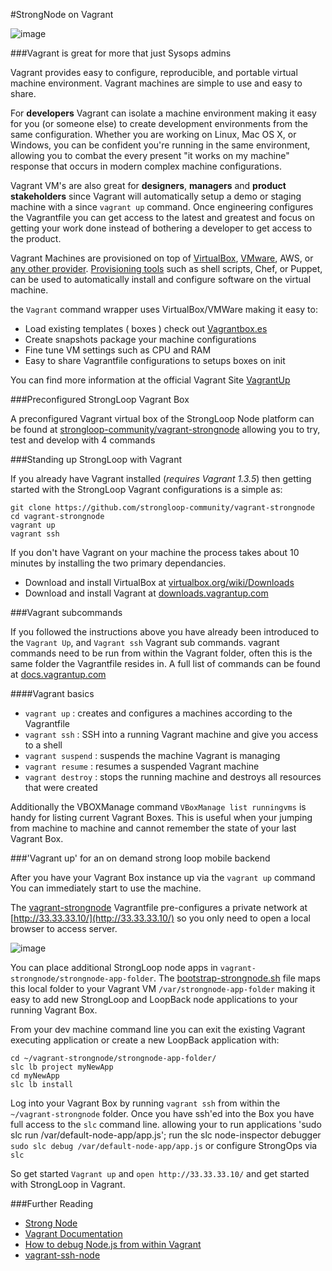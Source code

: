 #StrongNode on Vagrant

![image](http://www.vagrantup.com/images/logo_vagrant-81478652.png) 

###Vagrant is great for more that just Sysops admins

Vagrant provides easy to configure, reproducible, and portable virtual machine environment. Vagrant machines are simple to use and easy to share.

For **developers** Vagrant can isolate a machine environment making it easy for you (or someone else) to create development environments from the same configuration. Whether you are working on Linux, Mac OS X, or Windows, you can be confident you're running in the same environment, allowing you to combat the every present "it works on my machine" response that occurs in modern complex machine configurations.

Vagrant VM's are also great for **designers**, **managers** and **product stakeholders** since Vagrant will automatically setup a demo or staging machine with a since `vagrant up` command.  Once engineering configures the Vagrantfile you can get access to the latest and greatest and focus on getting your work done instead of bothering a developer to get access to the product.

Vagrant Machines are provisioned on top of [VirtualBox](https://www.virtualbox.org/), [VMware](http://www.vmware.com/), AWS, or [any other provider](http://docs.vagrantup.com/v2/providers/). [Provisioning tools](http://docs.vagrantup.com/v2/provisioning/) such as shell scripts, Chef, or Puppet, can be used to automatically install and configure software on the virtual machine.

the `Vagrant` command wrapper uses VirtualBox/VMWare making it easy to:

- Load existing templates ( boxes ) check out [Vagrantbox.es](http://www.vagrantbox.es/)
- Create snapshots package your machine configurations
- Fine tune VM settings such as CPU and RAM
- Easy to share Vagrantfile configurations to setups boxes on init

You can find more information at the official Vagrant Site [VagrantUp](http://www.vagrantup.com/)

###Preconfigured StrongLoop Vagrant Box

A preconfigured Vagrant virtual box of the StrongLoop Node platform can be found at [strongloop-community/vagrant-strongnode](https://github.com/strongloop-community/vagrant-strongnode) allowing you to try, test and develop with 4 commands

###Standing up StrongLoop with Vagrant

If you already have Vagrant installed (*requires Vagrant 1.3.5*) then getting started with the StrongLoop Vagrant configurations is a simple as:

```
git clone https://github.com/strongloop-community/vagrant-strongnode
cd vagrant-strongnode
vagrant up
vagrant ssh
```

If you don't have Vagrant on your machine the process takes about 10 minutes by installing the two primary dependancies.

- Download and install VirtualBox at [virtualbox.org/wiki/Downloads](https://www.virtualbox.org/wiki/Downloads)
- Download and install Vagrant at [downloads.vagrantup.com ](http://downloads.vagrantup.com/)

###Vagrant subcommands

If you followed the instructions above you have already been introduced to the  ```Vagrant Up```, and ```Vagrant ssh``` Vagrant sub commands. vagrant commands need to be run from within the Vagrant folder, often this is the same folder the Vagrantfile resides in.  A full list of commands can be found at [docs.vagrantup.com](http://docs.vagrantup.com/v2/cli/index.html)

####Vagrant basics 
- `vagrant up` : creates and configures a machines according to the Vagrantfile
- `vagrant ssh` : SSH into a running Vagrant machine and give you access to a shell 
- `vagrant suspend` :  suspends the machine Vagrant is managing 
- `vagrant resume` : resumes a suspended Vagrant machine
- `vagrant destroy` : stops the running machine and destroys all resources that were created

Additionally the VBOXManage command ```VBoxManage list runningvms``` is handy for listing current Vagrant Boxes.   This is useful when your jumping from machine to machine and cannot remember the state of your last Vagrant Box.

###'Vagrant up' for an on demand strong loop mobile backend

After you have your Vagrant Box instance up via the `vagrant up` command You can immediately start to use the machine.

The [vagrant-strongnode](https://github.com/strongloop-community/vagrant-strongnode) Vagrantfile pre-configures a private network at [http://33.33.33.10/](http://33.33.33.10/) so you only need to open a local browser to access server.

![image](http://strongloop.com/wp-content/uploads/2013/04/logo-strongloop.png)

You can place additional StrongLoop node apps in `vagrant-strongnode/strongnode-app-folder`.  The [bootstrap-strongnode.sh](https://github.com/strongloop-community/vagrant-strongnode/blob/master/bootstrap-strongnode.sh) file maps this local folder to your Vagrant VM `/var/strongnode-app-folder` making it easy to add new StrongLoop and LoopBack node applications to your running Vagrant Box.

From your dev machine command line you can exit the existing Vagrant executing application or create a new LoopBack application with:

```
cd ~/vagrant-strongnode/strongnode-app-folder/
slc lb project myNewApp
cd myNewApp
slc lb install
```

Log into your Vagrant Box by running `vagrant ssh` from within the `~/vagrant-strongnode` folder.  Once you have ssh'ed into the Box you have full access to the `slc` command line.  allowing your to run applications 'sudo slc run /var/default-node-app/app.js'; run the slc node-inspector debugger `sudo slc debug /var/default-node-app/app.js` or configure StrongOps via `slc`

So get started `Vagrant up` and `open http://33.33.33.10/` and get started with StrongLoop in Vagrant.
	
###Further Reading
- [Strong Node](http://StrongLoop.com)
- [Vagrant Documentation](http://docs.vagrantup.com/v2/getting-started/index.html)
- [How to debug Node.js from within Vagrant](http://neilk.net/blog/2013/08/21/how-to-debug-node-dot-js-from-within-vagrant)
- [vagrant-ssh-node](https://gist.github.com/neilk/6311127)


